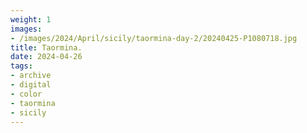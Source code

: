 ```yaml
---
weight: 1
images:
- /images/2024/April/sicily/taormina-day-2/20240425-P1080718.jpg
title: Taormina.
date: 2024-04-26
tags:
- archive
- digital
- color
- taormina
- sicily
---
```


